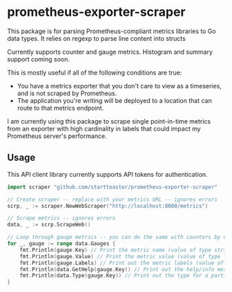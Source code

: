 # prometheus-exporter-scraper

This package is for parsing Prometheus-compliant metrics libraries to Go data types. It relies on regexp to parse line content into structs

Currently supports counter and gauge metrics. Histogram and summary support coming soon.

This is mostly useful if all of the following conditions are true:
- You have a metrics exporter that you don't care to view as a timeseries, and is not scraped by Prometheus.
- The application you're writing will be deployed to a location that can route to that metrics endpoint.

I am currently using this package to scrape single point-in-time metrics from an exporter with high cardinality in labels that could impact my Prometheus server's performance.

## Usage

This API client library currently supports API tokens for authentication.

```go
import scraper "github.com/starttoaster/prometheus-exporter-scraper"

// Create scraper -- replace with your metrics URL -- ignores errors
scrp, _ := scraper.NewWebScraper("http://localhost:8080/metrics")

// Scrape metrics -- ignores errors
data, _ := scrp.ScrapeWeb()

// Loop through gauge metrics -- you can do the same with counters by using data.Counters
for _, gauge := range data.Gauges {
    fmt.Println(gauge.Key) // Print the metric name (value of type string)
    fmt.Println(gauge.Value) // Print the metric value (value of type float64)
    fmt.Println(gauge.Labels) // Print out the metric labels (value of type map[string]string)
    fmt.Println(data.GetHelp(gauge.Key)) // Print out the help/info message for a particular metric name
    fmt.Println(data.Type(gauge.Key)) // Print out the type for a particular metric name
}
```
